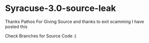# Syracuse-3.0-source-leak
Thanks Pathos For Giving Source and thanks to exit scamming I have posted this


Check Branches for Source Code :)
